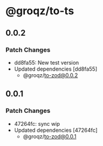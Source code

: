 # @groqz/to-ts

## 0.0.2

### Patch Changes

- dd8fa55: New test version
- Updated dependencies [dd8fa55]
  - @groqz/to-zod@0.0.2

## 0.0.1

### Patch Changes

- 47264fc: sync wip
- Updated dependencies [47264fc]
  - @groqz/to-zod@0.0.1
